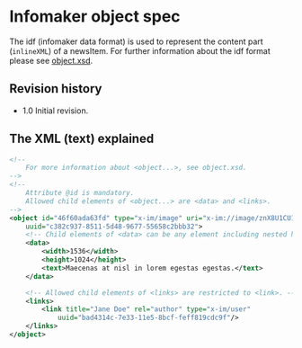 # Infomaker object spec
The idf (infomaker data format) is used to represent the content part (`inlineXML`) of a newsItem. For further information about the idf format please see [object.xsd](https://github.com/Infomaker/writer-format/tree/master/object/object.xsd).

## Revision history
* 1.0	Initial revision.

## The XML (text) explained
```xml
<!-- 
    For more information about <object...>, see object.xsd.
-->
<!-- 
    Attribute @id is mandatory.
    Allowed child elements of <object...> are <data> and <links>.
-->
<object id="46f60ada63fd" type="x-im/image" uri="x-im://image/znX8U1CU124n26zu7gb40_jBzSk.jpeg"
    uuid="c382c937-8511-5d48-9677-55658c2bbb32">
    <!-- Child elements of <data> can be any element including nested hierarchies. -->
    <data>
        <width>1536</width>
        <height>1024</height>
        <text>Maecenas at nisl in lorem egestas egestas.</text>
    </data>

    <!-- Allowed child elements of <links> are restricted to <link>. -->    
    <links>    
        <link title="Jane Doe" rel="author" type="x-im/user"
            uuid="bad4314c-7e33-11e5-8bcf-feff819cdc9f"/>
    </links>
</object>
```